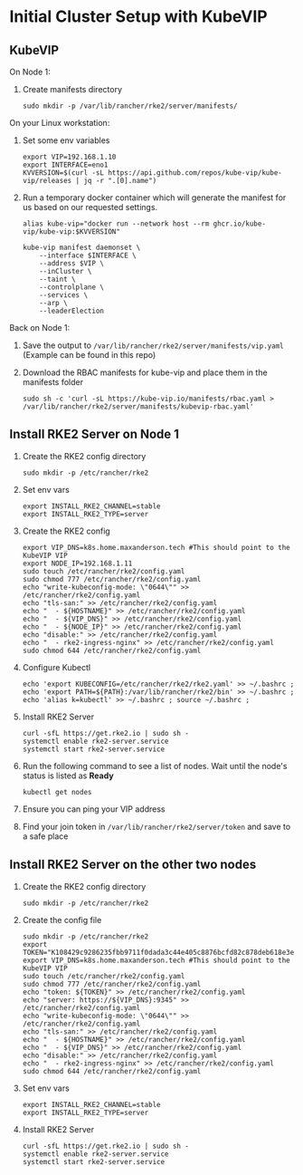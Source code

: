# Initial Cluster Setup with KubeVIP

## KubeVIP
On Node 1:
1. Create manifests directory

    ```
    sudo mkdir -p /var/lib/rancher/rke2/server/manifests/
    ```

On your Linux workstation:
1. Set some env variables

    ```
    export VIP=192.168.1.10
    export INTERFACE=eno1
    KVVERSION=$(curl -sL https://api.github.com/repos/kube-vip/kube-vip/releases | jq -r ".[0].name")
    ```

1. Run a temporary docker container which will generate the manifest for us based on our requested settings.

    ```
    alias kube-vip="docker run --network host --rm ghcr.io/kube-vip/kube-vip:$KVVERSION"
            
    kube-vip manifest daemonset \
        --interface $INTERFACE \
        --address $VIP \
        --inCluster \
        --taint \
        --controlplane \
        --services \
        --arp \
        --leaderElection
    ```

Back on Node 1:
1. Save the output to `/var/lib/rancher/rke2/server/manifests/vip.yaml` (Example can be found in this repo)

1. Download the RBAC manifests for kube-vip and place them in the manifests folder
        
    ```
    sudo sh -c 'curl -sL https://kube-vip.io/manifests/rbac.yaml > /var/lib/rancher/rke2/server/manifests/kubevip-rbac.yaml'
    ```
    
## Install RKE2 Server on Node 1
1. Create the RKE2 config directory

    ```
    sudo mkdir -p /etc/rancher/rke2
    ```

1. Set env vars
    
    ```
    export INSTALL_RKE2_CHANNEL=stable
    export INSTALL_RKE2_TYPE=server
    ```

1. Create the RKE2 config 
    
    ```
    export VIP_DNS=k8s.home.maxanderson.tech #This should point to the KubeVIP VIP
    export NODE_IP=192.168.1.11
    sudo touch /etc/rancher/rke2/config.yaml
    sudo chmod 777 /etc/rancher/rke2/config.yaml
    echo "write-kubeconfig-mode: \"0644\"" >> /etc/rancher/rke2/config.yaml
    echo "tls-san:" >> /etc/rancher/rke2/config.yaml 
    echo "  - ${HOSTNAME}" >> /etc/rancher/rke2/config.yaml
    echo "  - ${VIP_DNS}" >> /etc/rancher/rke2/config.yaml
    echo "  - ${NODE_IP}" >> /etc/rancher/rke2/config.yaml
    echo "disable:" >> /etc/rancher/rke2/config.yaml
    echo "  - rke2-ingress-nginx" >> /etc/rancher/rke2/config.yaml
    sudo chmod 644 /etc/rancher/rke2/config.yaml
    ```

1. Configure Kubectl
    
    ```
    echo 'export KUBECONFIG=/etc/rancher/rke2/rke2.yaml' >> ~/.bashrc ; echo 'export PATH=${PATH}:/var/lib/rancher/rke2/bin' >> ~/.bashrc ; echo 'alias k=kubectl' >> ~/.bashrc ; source ~/.bashrc ;
    ```

1. Install RKE2 Server
    
    ```
    curl -sfL https://get.rke2.io | sudo sh -
    systemctl enable rke2-server.service
    systemctl start rke2-server.service
    ```

1. Run the following command to see a list of nodes. Wait until the node's status is listed as **Ready**
    ```
    kubectl get nodes
    ```

1. Ensure you can ping your VIP address

1. Find your join token in `/var/lib/rancher/rke2/server/token` and save to a safe place

## Install RKE2 Server on the other two nodes

1. Create the RKE2 config directory

    ```
    sudo mkdir -p /etc/rancher/rke2
    ```

1. Create the config file
    
    ```
    sudo mkdir -p /etc/rancher/rke2
    export TOKEN="K108429c9286235fbb9711f0dada3c44e405c8876bcfd82c878deb618e3e1f985e0::server:d1e7e9ca0e38019d6c5dfb182385b08a"
    export VIP_DNS=k8s.home.maxanderson.tech #This should point to the KubeVIP VIP
    sudo touch /etc/rancher/rke2/config.yaml
    sudo chmod 777 /etc/rancher/rke2/config.yaml
    echo "token: ${TOKEN}" >> /etc/rancher/rke2/config.yaml
    echo "server: https://${VIP_DNS}:9345" >> /etc/rancher/rke2/config.yaml
    echo "write-kubeconfig-mode: \"0644\"" >> /etc/rancher/rke2/config.yaml
    echo "tls-san:" >> /etc/rancher/rke2/config.yaml 
    echo "  - ${HOSTNAME}" >> /etc/rancher/rke2/config.yaml
    echo "  - ${VIP_DNS}" >> /etc/rancher/rke2/config.yaml
    echo "disable:" >> /etc/rancher/rke2/config.yaml
    echo "  - rke2-ingress-nginx" >> /etc/rancher/rke2/config.yaml
    sudo chmod 644 /etc/rancher/rke2/config.yaml
    ```

1. Set env vars
    
    ```
    export INSTALL_RKE2_CHANNEL=stable
    export INSTALL_RKE2_TYPE=server
    ```

1. Install RKE2 Server
    
    ```
    curl -sfL https://get.rke2.io | sudo sh -
    systemctl enable rke2-server.service
    systemctl start rke2-server.service
    ```